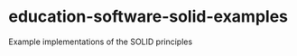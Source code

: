 education-software-solid-examples
=================================

Example implementations of the SOLID principles
